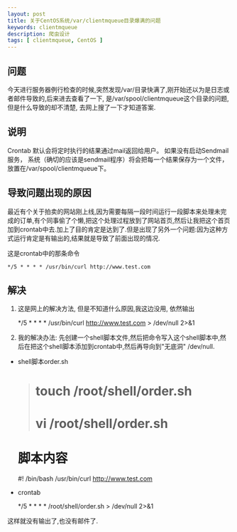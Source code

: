 ```yaml
---
layout: post
title: 关于CentOS系统/var/clientmqueue目录爆满的问题
keywords: clientmqueue
description: 爬虫设计
tags: [ clientmqueue, CentOS ]
---
```


## 问题

今天进行服务器例行检查的时候,突然发现/var/目录快满了,刚开始还以为是日志或者邮件导致的,后来进去查看了一下, 是/var/spool/clientmqueue这个目录的问题,但是什么导致的却不清楚, 去网上搜了一下才知道答案.

## 说明

Crontab 默认会将定时执行的结果通过mail返回给用户。 如果没有启动Sendmail服务， 系统（确切的应该是sendmail程序）将会把每一个结果保存为一个文件，放置在/var/spool/clientmqueue下。


## 导致问题出现的原因

最近有个关于拍卖的网站刚上线,因为需要每隔一段时间运行一段脚本来处理未完成的订单,有个同事偷了个懒,把这个处理过程放到了网站首页,然后让我把这个首页加到crontab中去.加上了目的肯定是达到了.但是出现了另外一个问题:因为这种方式运行肯定是有输出的,结果就是导致了前面出现的情况.

这是crontab中的那条命令

	*/5 * * * * /usr/bin/curl http://www.test.com

## 解决

1. 这是网上的解决方法, 但是不知道什么原因,我这边没用, 依然输出

	*/5 * * * * /usr/bin/curl http://www.test.com > /dev/null 2>&1

2. 我的解决办法: 先创建一个shell脚本文件,然后把命令写入这个shell脚本中,然后在把这个shell脚本添加到crontab中,然后再导向到"无底洞" /dev/null.

- shell脚本order.sh

	> # touch /root/shell/order.sh
	> # vi /root/shell/order.sh
	# 脚本内容
	#! /bin/bash
	/usr/bin/curl http://www.test.com

- crontab

	*/5 * * * * /root/shell/order.sh > /dev/null 2>&1

这样就没有输出了,也没有邮件了.